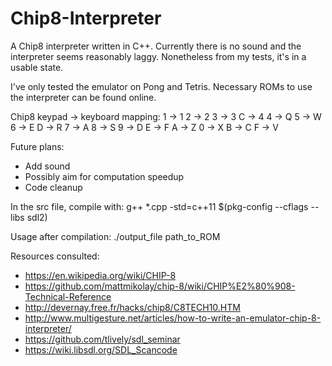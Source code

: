# Chip8-Interpreter

A Chip8 interpreter written in C++. Currently there is no sound and the interpreter seems reasonably laggy. Nonetheless from my tests, it's in a usable state. 

I've only tested the emulator on Pong and Tetris. Necessary ROMs to use the interpreter can be found online.

Chip8 keypad -> keyboard mapping:
1 -> 1
2 -> 2
3 -> 3
C -> 4
4 -> Q
5 -> W
6 -> E
D -> R
7 -> A
8 -> S
9 -> D
E -> F
A -> Z
0 -> X
B -> C
F -> V 

Future plans:
- Add sound
- Possibly aim for computation speedup 
- Code cleanup

In the src file, compile with:
g++ *.cpp -std=c++11 $(pkg-config --cflags --libs sdl2)

Usage after compilation:
./output_file path_to_ROM

Resources consulted:
- https://en.wikipedia.org/wiki/CHIP-8
- https://github.com/mattmikolay/chip-8/wiki/CHIP%E2%80%908-Technical-Reference
- http://devernay.free.fr/hacks/chip8/C8TECH10.HTM
- http://www.multigesture.net/articles/how-to-write-an-emulator-chip-8-interpreter/
- https://github.com/tlively/sdl_seminar
- https://wiki.libsdl.org/SDL_Scancode

